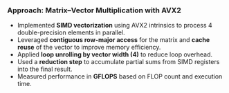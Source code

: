### Approach: Matrix–Vector Multiplication with AVX2

* Implemented **SIMD vectorization** using AVX2 intrinsics to process 4 double-precision elements in parallel.
* Leveraged **contiguous row-major access** for the matrix and **cache reuse** of the vector to improve memory efficiency.
* Applied **loop unrolling by vector width (4)** to reduce loop overhead.
* Used a **reduction step** to accumulate partial sums from SIMD registers into the final result.
* Measured performance in **GFLOPS** based on FLOP count and execution time.
